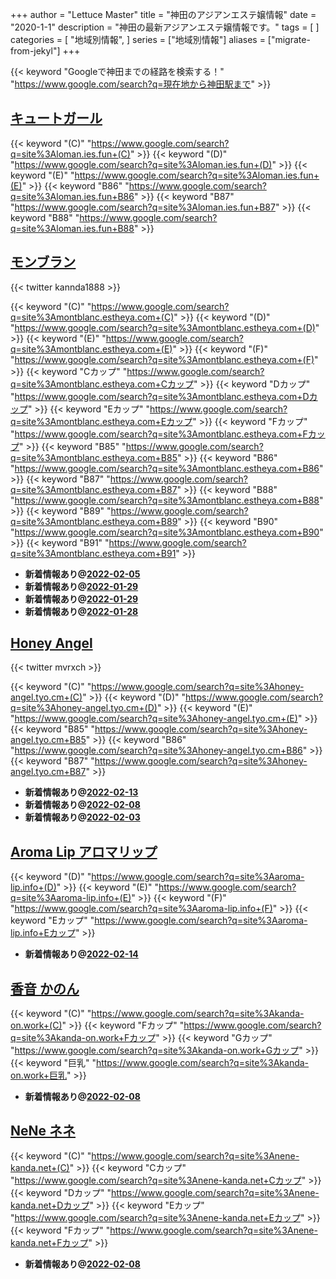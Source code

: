 +++
author = "Lettuce Master"
title = "神田のアジアンエステ嬢情報"
date = "2020-1-1"
description = "神田の最新アジアンエステ嬢情報です。"
tags = [
]
categories = [
    "地域別情報",
]
series = ["地域別情報"]
aliases = ["migrate-from-jekyl"]
+++

{{< keyword "Googleで神田までの経路を検索する！" "https://www.google.com/search?q=現在地から神田駅まで" >}}

## [キュートガール](http://loman.ies.fun/)
{{< keyword "(C)" "https://www.google.com/search?q=site%3Aloman.ies.fun+(C)" >}} {{< keyword "(D)" "https://www.google.com/search?q=site%3Aloman.ies.fun+(D)" >}} {{< keyword "(E)" "https://www.google.com/search?q=site%3Aloman.ies.fun+(E)" >}} {{< keyword "B86" "https://www.google.com/search?q=site%3Aloman.ies.fun+B86" >}} {{< keyword "B87" "https://www.google.com/search?q=site%3Aloman.ies.fun+B87" >}} {{< keyword "B88" "https://www.google.com/search?q=site%3Aloman.ies.fun+B88" >}} 

## [モンブラン](http://montblanc.estheya.com/)


{{< twitter kannda1888 >}}

{{< keyword "(C)" "https://www.google.com/search?q=site%3Amontblanc.estheya.com+(C)" >}} {{< keyword "(D)" "https://www.google.com/search?q=site%3Amontblanc.estheya.com+(D)" >}} {{< keyword "(E)" "https://www.google.com/search?q=site%3Amontblanc.estheya.com+(E)" >}} {{< keyword "(F)" "https://www.google.com/search?q=site%3Amontblanc.estheya.com+(F)" >}} {{< keyword "Cカップ" "https://www.google.com/search?q=site%3Amontblanc.estheya.com+Cカップ" >}} {{< keyword "Dカップ" "https://www.google.com/search?q=site%3Amontblanc.estheya.com+Dカップ" >}} {{< keyword "Eカップ" "https://www.google.com/search?q=site%3Amontblanc.estheya.com+Eカップ" >}} {{< keyword "Fカップ" "https://www.google.com/search?q=site%3Amontblanc.estheya.com+Fカップ" >}} {{< keyword "B85" "https://www.google.com/search?q=site%3Amontblanc.estheya.com+B85" >}} {{< keyword "B86" "https://www.google.com/search?q=site%3Amontblanc.estheya.com+B86" >}} {{< keyword "B87" "https://www.google.com/search?q=site%3Amontblanc.estheya.com+B87" >}} {{< keyword "B88" "https://www.google.com/search?q=site%3Amontblanc.estheya.com+B88" >}} {{< keyword "B89" "https://www.google.com/search?q=site%3Amontblanc.estheya.com+B89" >}} {{< keyword "B90" "https://www.google.com/search?q=site%3Amontblanc.estheya.com+B90" >}} {{< keyword "B91" "https://www.google.com/search?q=site%3Amontblanc.estheya.com+B91" >}} 

- **新着情報あり@[2022-02-05](/post/2022-02-05)**
- **新着情報あり@[2022-01-29](/post/2022-01-29)**
- **新着情報あり@[2022-01-29](/post/2022-01-29)**
- **新着情報あり@[2022-01-28](/post/2022-01-28)**
## [Honey Angel](https://honey-angel.tyo.cm/)


{{< twitter mvrxch >}}

{{< keyword "(C)" "https://www.google.com/search?q=site%3Ahoney-angel.tyo.cm+(C)" >}} {{< keyword "(D)" "https://www.google.com/search?q=site%3Ahoney-angel.tyo.cm+(D)" >}} {{< keyword "(E)" "https://www.google.com/search?q=site%3Ahoney-angel.tyo.cm+(E)" >}} {{< keyword "B85" "https://www.google.com/search?q=site%3Ahoney-angel.tyo.cm+B85" >}} {{< keyword "B86" "https://www.google.com/search?q=site%3Ahoney-angel.tyo.cm+B86" >}} {{< keyword "B87" "https://www.google.com/search?q=site%3Ahoney-angel.tyo.cm+B87" >}} 

- **新着情報あり@[2022-02-13](/post/2022-02-13)**
- **新着情報あり@[2022-02-08](/post/2022-02-08)**
- **新着情報あり@[2022-02-03](/post/2022-02-03)**
## [Aroma Lip アロマリップ](https://aroma-lip.info/)
{{< keyword "(D)" "https://www.google.com/search?q=site%3Aaroma-lip.info+(D)" >}} {{< keyword "(E)" "https://www.google.com/search?q=site%3Aaroma-lip.info+(E)" >}} {{< keyword "(F)" "https://www.google.com/search?q=site%3Aaroma-lip.info+(F)" >}} {{< keyword "Eカップ" "https://www.google.com/search?q=site%3Aaroma-lip.info+Eカップ" >}} 

- **新着情報あり@[2022-02-14](/post/2022-02-14)**
## [香音 かのん](https://kanda-on.work/)
{{< keyword "(C)" "https://www.google.com/search?q=site%3Akanda-on.work+(C)" >}} {{< keyword "Fカップ" "https://www.google.com/search?q=site%3Akanda-on.work+Fカップ" >}} {{< keyword "Gカップ" "https://www.google.com/search?q=site%3Akanda-on.work+Gカップ" >}} {{< keyword "巨乳" "https://www.google.com/search?q=site%3Akanda-on.work+巨乳" >}} 

- **新着情報あり@[2022-02-08](/post/2022-02-08)**
## [NeNe ネネ](http://nene-kanda.net/)
{{< keyword "(C)" "https://www.google.com/search?q=site%3Anene-kanda.net+(C)" >}} {{< keyword "Cカップ" "https://www.google.com/search?q=site%3Anene-kanda.net+Cカップ" >}} {{< keyword "Dカップ" "https://www.google.com/search?q=site%3Anene-kanda.net+Dカップ" >}} {{< keyword "Eカップ" "https://www.google.com/search?q=site%3Anene-kanda.net+Eカップ" >}} {{< keyword "Fカップ" "https://www.google.com/search?q=site%3Anene-kanda.net+Fカップ" >}} 

- **新着情報あり@[2022-02-08](/post/2022-02-08)**
